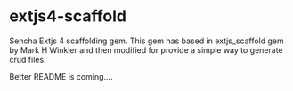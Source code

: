 extjs4-scaffold
===============

Sencha Extjs 4 scaffolding gem. This gem has based in extjs_scaffold gem by Mark H Winkler
and then modified for provide a simple way to generate crud files.

Better README is coming....
